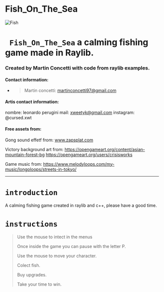 # Fish_On_The_Sea

![Fish](Fish%20On%20The%20Sea/res/Background/title.png)

# **` Fish_On_The_Sea`** a calming fishing game made in Raylib.

### Created by Martin Concetti with code from raylib examples.

#### Contact information: 
* >Martin concetti: martinconcetti97@gmail.com

#### Artis contact information: 

nombre: leonardo perugini
mail: xweetyk@gmail.com
instagram: @cursed.xwt

#### Free assets from:
Gong sound effetf from:
www.zapsplat.com

Victory background art from:
https://opengameart.org/content/asian-mountain-forest-bg
https://opengameart.org/users/crisisworks
 
Game music from: 
 https://www.melodyloops.com/my-music/longoloops/streets-in-tokyo/

-----------------------
# `introduction`
A calming fishing game created in raylib and c++, please have a good time.
 
 
 # `instructions`
>Use the mouse to intect in the menus
>
>Once inside the game you can pause with the letter P.
>
>Use the mouse to move your character.
>
>Colect fish.
>
>Buy upgrades.
>
>Take your time to win.
>

